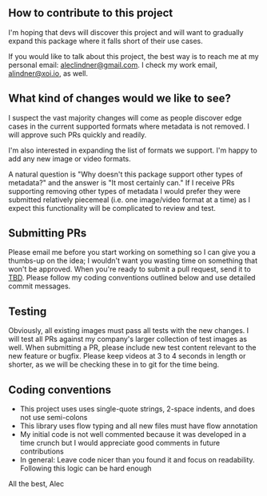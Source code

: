 ## How to contribute to this project

I'm hoping that devs will discover this project and will want to gradually expand this package where it falls short of their use cases.

If you would like to talk about this project, the best way is to reach me at my personal email: aleclindner@gmail.com. I check my work email, alindner@xoi.io, as well.

## What kind of changes would we like to see? 

I suspect the vast majority changes will come as people discover edge cases in the current supported formats where metadata is not removed. I will approve such PRs quickly and readily.

I'm also interested in expanding the list of formats we support. I'm happy to add any new image or video formats.

A natural question is "Why doesn't this package support other types of metadata?" and the answer is "It most certainly can." If I receive PRs supporting removing other types of metadata I would prefer they were submitted relatively piecemeal (i.e. one image/video format at a time) as I expect this functionality will be complicated to review and test. 

## Submitting PRs

Please email me before you start working on something so I can give you a thumbs-up on the idea; I wouldn't want you wasting time on something that won't be approved. When you're ready to submit a pull request, send it to [TBD](https://github.com/???). Please follow my coding conventions outlined below and use detailed commit messages.

## Testing

Obviously, all existing images must pass all tests with the new changes. I will test all PRs against my company's larger collection of test images as well. When submitting a PR, please include new test content relevant to the new feature or bugfix. Please keep videos at 3 to 4 seconds in length or shorter, as we will be checking these in to git for the time being.

## Coding conventions

  * This project uses uses single-quote strings, 2-space indents, and does not use semi-colons
  * This library uses flow typing and all new files must have flow annotation
  * My initial code is not well commented because it was developed in a time crunch but I would appreciate good comments in future contributions 
  * In general: Leave code nicer than you found it and focus on readability. Following this logic can be hard enough

All the best,
Alec